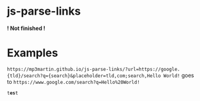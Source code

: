 # js-parse-links
**! Not finished !**

# Examples
`https://mp3martin.github.io/js-parse-links/?url=https://google.{tld}/search?q={search}&placeholder=tld,com;search,Hello World!` goes to `https://www.google.com/search?q=Hello%20World!`

`t`**`es`**`t`

